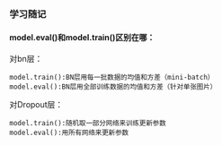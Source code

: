 ### 学习随记

#### model.eval()和model.train()区别在哪：

对bn层：

```
model.train():BN层用每一批数据的均值和方差（mini-batch）
model.eval():BN层用全部训练数据的均值和方差（针对单张图片）
```

对Dropout层：

```
model.train():随机取一部分网络来训练更新参数
model.eval():用所有网络来更新参数
```


